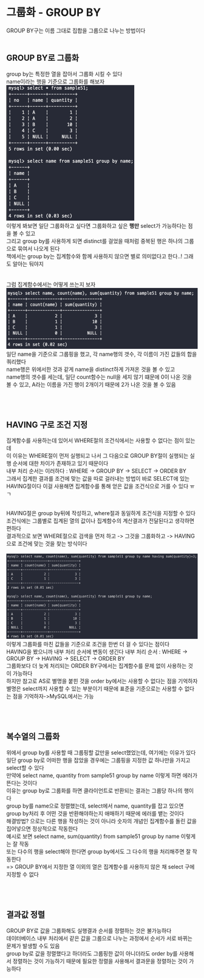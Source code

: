# 그룹화 - GROUP BY
GROUP BY구는 이름 그대로 집합을 그룹으로 나누는 방법이다 <br>
<br>

## GROUP BY로 그룹화
group by는 특정한 열을 잡아서 그룹화 시킬 수 있다 <br>
name이라는 행을 기준으로 그룹화를 해보자 <br>
![img_1.png](images/19-2.png) <br>
이렇게 봐보면 일단 그룹화하고 싶다면 그룹화하고 싶은 **행만** select가 가능하다는 점을 볼 수 있고 <br>
그리고 group by를 사용하게 되면 distinct를 걸었을 때처럼 중복된 행은 하나의 그룹으로 묶여서 나오게 된다 <br>
책에서는 group by는 집계함수와 함께 사용하지 않으면 별로 의미없다고 한다..! 그래도 알아는 둬야지 <br>
<br><br>
그럼 집계함수에서는 어떻게 쓰는지 보자 <br>
![img.png](images/19-1.png) <br>
일단 name을 기준으로 그룹핑을 했고, 각 name행의 갯수, 각 이름이 가진 값들의 합을 쿼리했다 <br>
name행은 위에서한 것과 같게 name을 distinct하게 가져온 것을 볼 수 있고 <br>
name행의 갯수를 세는데, 일단 count함수는 null을 세지 않기 떄문에 0이 나온 것을 볼 수 있고, A라는 이름을 가진 행이 2개이기 때문에 2가 나온 것을 볼 수 있음 <br>
<br><br><br>


## HAVING 구로 조건 지정
집계함수를 사용하는데 있어서 WHERE절의 조건식에서는 사용할 수 없다는 점이 있는데 <br>
이 이유는 WHERE절이 먼저 실행되고 나서 그 다음으로 GROUP BY절이 실행되는 실행 순서에 대한 차이가 존재하고 있기 때문이다 <br>
내부 처리 순서는 이러하다 : WHERE -> GROUP BY -> SELECT -> ORDER BY <br>
그래서 집계한 결과를 조건에 맞는 값을 따로 걸러내는 방법이 바로 SELECT에 있는 HAVING절이다 이걸 사용해면 집계함수를 통해 얻은 값을 조건식으로 거를 수 있다 ㅠㄱ
<br><br>

HAVING절은 group by뒤에 작성하고, where절과 동일하게 조건식을 지정할 수 있다 <br>
조건식에는 그룹별로 집계된 열의 값이나 집계함수의 계산결과가 전달된다고 생각하면 편하다 <br>
결과적으로 보면 WHERE절으로 검색을 먼저 하고 -> 그것을 그룹화하고 -> HAVING으로 조건에 맞는 것을 찾는 방식이다 <br>
<br>
![img_2.png](images/19-3.png) <br>
이렇게 그룹화를 마친 값들을 기준으로 조건을 한번 더 걸 수 있다는 점이다 <br>
HAVING을 봤으니까 내부 처리 순서에 변동이 생긴다
내부 처리 순서 : WHERE -> GROUP BY -> HAVING -> SELECT -> ORDER BY 
<br>
그룹화보다 더 늦게 처리되는 ORDER BY구에서는 집계함수를 문제 없이 사용하는 것이 가능하다 <br>
하지만 참고로 AS로 별명을 붙힌 것을 order by에서는 사용할 수 없다는 점을 기억하자 별명은 select까지 사용할 수 있는 부분이기 때문에 표준을 기준으로는 사용할 수 없다는 점을 기억하자->MySQL에서는 가능 <br>
<br><br><br>


## 복수열의 그룹화
위에서 group by를 사용할 때 그룹핑할 값만을 select했었는데, 여기에는 이유가 있다 <br>
일단 group by로 어떠한 행을 잡았을 경우에는 그룹핑을 지정한 값 하나만을 가지고 select할 수 있다 <br>
만약에 select name, quantity from sample51 group by name 이렇게 하면 에러가 뜬다는 것이다 <br>
이유는 group by로 그룹화를 하면 클라이언트로 반환되는 결과는 그룹당 하나의 행이다 <br>
group by를 name으로 정렬했는데, select에서 name, quantity를 잡고 있으면 group by처리 후 어떤 것을 반환해야하는지 애매하기 때문에 에러를 뱉는 것이다 <br>
해결방법? 으로는 다른 행을 작성하는 것이 아니라 숫자의 개념인 집계함수를 돌린 값을 집어넣으면 정상적으로 작동한다 <br>
예시로 보면 select name, sum(quantity) from sample51 group by name 이렇게는 잘 작동 <br>
또는 다수의 행을 select해야 한다면 group by에서도 그 다수의 행을 처리해주면 잘 작동한다 <br>
=> GROUP BY에서 지정한 열 이외의 열은 집계함수를 사용하지 않은 채 select 구에 지정할 수 없다 <br>
<br><br><br>

## 결과값 정렬
GROUP BY로 값을 그룹화해도 실행결과 순서를 정렬하는 것은 불가능하다 <br>
데이터베이스 내부 처리에서 같은 값을 그룹으로 나누는 과정에서 순서가 서로 바뀌는 문제가 발생할 수도 있음 <br>
group by로 값을 정렬했다고 하더라도 그룹핑한 값이 아니더라도 order by를 사용해서 정렬하는 것이 가능하기 때문에 필요한 정렬을 사용해서 결과문을 정렬하는 것이 가능하다 <br>
<br><br><br>

<br><br><br><br><br><br><br><br><br><br>